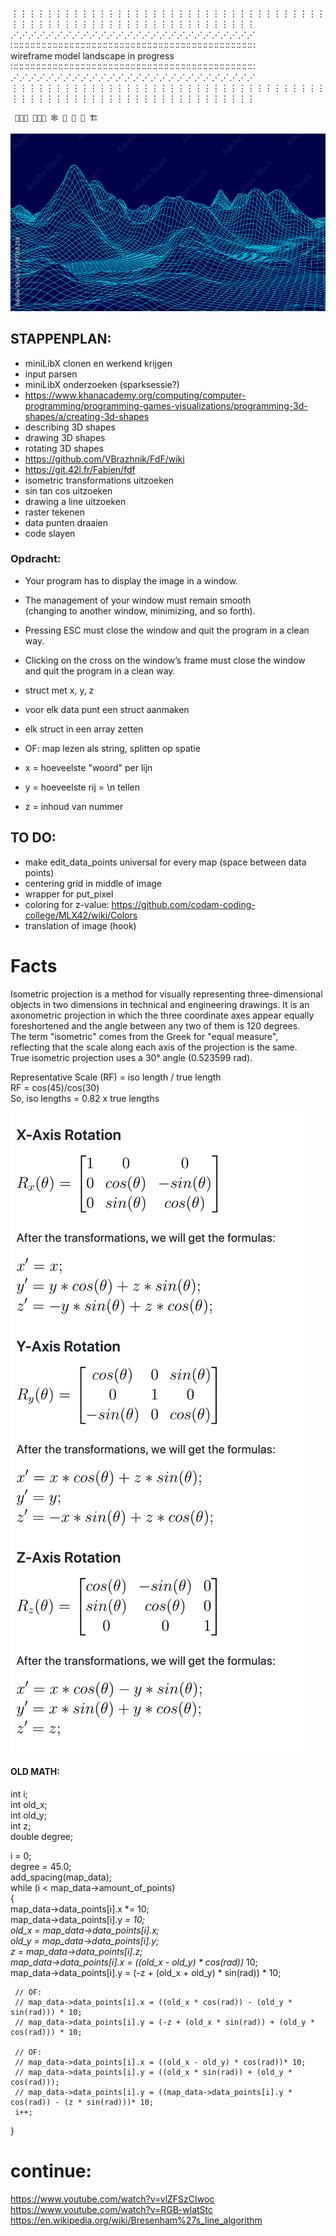 ⋮⋮⋮⋮⋮⋮⋮⋮⋮⋮⋮⋮⋮⋮⋮⋮⋮⋮⋮⋮⋮⋮⋮⋮⋮⋮⋮⋮⋮⋮⋮⋮⋮⋮⋮⋮⋮⋮⋮⋮⋮⋮⋮⋮⋮⋮⋮⋮⋮⋮⋮⋮⋮⋮⋮⋮⋮⋮⋮⋮⋮⋮⋮⋮  
⋰⋰⋰⋰⋰⋰⋰⋰⋰⋰⋰⋰⋰⋰⋰⋰⋰⋰⋰⋰⋰⋰⋰⋰⋰⋰⋰⋰  
∷∷∷∷∷∷∷∷∷∷∷∷∷∷∷∷∷∷∷∷∷∷∷∷∷∷∷∷∷∷∷∷∷∷∷∷∷∷∷∷∷∷∷∷  
     wireframe model landscape in progress  
∷∷∷∷∷∷∷∷∷∷∷∷∷∷∷∷∷∷∷∷∷∷∷∷∷∷∷∷∷∷∷∷∷∷∷∷∷∷∷∷∷∷∷∷  
⋰⋰⋰⋰⋰⋰⋰⋰⋰⋰⋰⋰⋰⋰⋰⋰⋰⋰⋰⋰⋰⋰⋰⋰⋰⋰⋰⋰  
⋮⋮⋮⋮⋮⋮⋮⋮⋮⋮⋮⋮⋮⋮⋮⋮⋮⋮⋮⋮⋮⋮⋮⋮⋮⋮⋮⋮⋮⋮⋮⋮⋮⋮⋮⋮⋮⋮⋮⋮⋮⋮⋮⋮⋮⋮⋮⋮⋮⋮⋮⋮⋮⋮⋮⋮⋮⋮⋮⋮⋮⋮⋮⋮  
  
     👩🏻‍🎨 👩🏻‍💻 🕸 🏸 🥅 🚧 🏗  


![Alt text](fdf.jpeg "not mine")

## STAPPENPLAN:  
- miniLibX clonen en werkend krijgen  
- input parsen  
- miniLibX onderzoeken (sparksessie?)  
- https://www.khanacademy.org/computing/computer-programming/programming-games-visualizations/programming-3d-shapes/a/creating-3d-shapes  
- describing 3D shapes  
- drawing 3D shapes  
- rotating 3D shapes  
- https://github.com/VBrazhnik/FdF/wiki 
- https://git.42l.fr/Fabien/fdf 
- isometric transformations uitzoeken  
- sin tan cos uitzoeken  
- drawing a line uitzoeken 
- raster tekenen  
- data punten draaien  
- code slayen  
  
### Opdracht:  
- Your program has to display the image in a window.  
- The management of your window must remain smooth  
(changing to another window, minimizing, and so forth).  
- Pressing ESC must close the window and quit the program in a clean way.  
- Clicking on the cross on the window’s frame must close the window  
and quit the program in a clean way.  
  
  
  
- struct met x, y, z  
- voor elk data punt een struct aanmaken  
- elk struct in een array zetten  
- OF: map lezen als string, splitten op spatie  
- x = hoeveelste "woord" per lijn  
- y = hoeveelste rij = \n tellen  
- z = inhoud van nummer  
  


## TO DO:  
- make edit_data_points universal for every map (space between data points)  
- centering grid in middle of image  
- wrapper for put_pixel  
- coloring for z-value: https://github.com/codam-coding-college/MLX42/wiki/Colors
- translation of image (hook)  

# Facts  
Isometric projection is a method for visually representing three-dimensional  
objects in two dimensions in technical and engineering drawings. It is an   
axonometric projection in which the three coordinate axes appear equally   
foreshortened and the angle between any two of them is 120 degrees.  
The term "isometric" comes from the Greek for "equal measure",   
reflecting that the scale along each axis of the projection is the same.  
True isometric projection uses a 30° angle (0.523599 rad).  

Representative Scale (RF) = iso length / true length  
RF = cos(45)/cos(30)  
So, iso lengths = 0.82 x true lengths  

![Alt text](rotation_formulas.png "math")

#### OLD MATH:
int	i;  
int old_x;  
int old_y;  
int	z;  
double degree;  
  
i = 0;  
degree = 45.0;  
add_spacing(map_data);  
while (i < map_data->amount_of_points)   
{   
     map_data->data_points[i].x *= 10;  
     map_data->data_points[i].y *= 10;  
     old_x = map_data->data_points[i].x;  
     old_y = map_data->data_points[i].y;  
     z = map_data->data_points[i].z;  
     map_data->data_points[i].x = ((old_x - old_y) * cos(rad))* 10;  
     map_data->data_points[i].y = (-z + (old_x + old_y) * sin(rad)) * 10;  
  
     // OF:  
     // map_data->data_points[i].x = ((old_x * cos(rad)) - (old_y * sin(rad))) * 10;  
     // map_data->data_points[i].y = (-z + (old_x * sin(rad)) + (old_y * cos(rad))) * 10;  
  
     // OF:  
     // map_data->data_points[i].x = ((old_x - old_y) * cos(rad))* 10;  
     // map_data->data_points[i].y = ((old_x * sin(rad)) + (old_y * cos(rad)));  
     // map_data->data_points[i].y = ((map_data->data_points[i].y * cos(rad)) - (z * sin(rad)))* 10;  
     i++;  
}  
  
# continue:  
https://www.youtube.com/watch?v=vlZFSzCIwoc  
https://www.youtube.com/watch?v=RGB-wlatStc  
https://en.wikipedia.org/wiki/Bresenham%27s_line_algorithm  